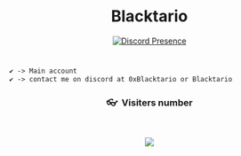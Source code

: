 <h1 align="center">Blacktario</h1>

<div align="center">
  <a href="https://discord.com/users/1169411031756451921">
    <img src="https://lanyard.cnrad.dev/api/1169411031756451921" alt="Discord Presence">
  </a>
</div>
   
#
```diff
✔ -> Main account
✔ -> contact me on discord at 0xBlacktario or Blacktario
```

### <p align="center">👓&nbsp; Visiters number </p>
<br>
<p align="center">
  <img src="https://profile-counter.glitch.me/0xBlacktario/count.svg" />
</p>


